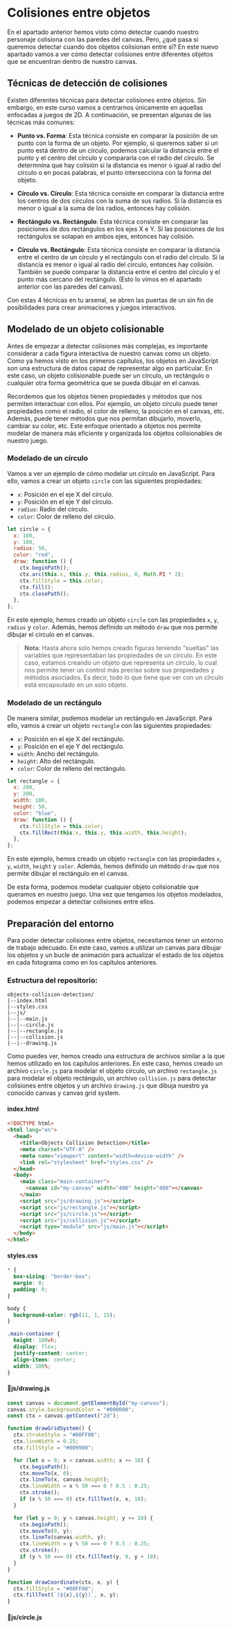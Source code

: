 # Colisiones entre objetos

En el apartado anterior hemos visto cómo detectar cuando nuestro personaje colisiona con las paredes del canvas. Pero, ¿qué pasa si queremos detectar cuando dos objetos colisionan entre sí? En este nuevo apartado vamos a ver cómo detectar colisiones entre diferentes objetos que se encuentran dentro de nuestro canvas.

## Técnicas de detección de colisiones

Existen diferentes técnicas para detectar colisiones entre objetos. Sin embargo, en este curso vamos a centrarnos únicamente en aquellas enfocadas a juegos de 2D. A continuación, se presentan algunas de las técnicas más comunes:

- **Punto vs. Forma**: Esta técnica consiste en comparar la posición de un punto con la forma de un objeto. Por ejemplo, si queremos saber si un punto está dentro de un círculo, podemos calcular la distancia entre el punto y el centro del círculo y compararla con el radio del círculo. Se determnina que hay colisión si la distancia es menor o igual al radio del círculo o en pocas palabras, el punto intersecciona con la forma del objeto.

- **Círculo vs. Círculo**: Esta técnica consiste en comparar la distancia entre los centros de dos círculos con la suma de sus radios. Si la distancia es menor o igual a la suma de los radios, entonces hay colisión.

- **Rectángulo vs. Rectángulo**: Esta técnica consiste en comparar las posiciones de dos rectángulos en los ejes X e Y. Si las posiciones de los rectángulos se solapan en ambos ejes, entonces hay colisión.

- **Círculo vs. Rectángulo**: Esta técnica consiste en comparar la distancia entre el centro de un círculo y el rectángulo con el radio del círculo. Si la distancia es menor o igual al radio del círculo, entonces hay colisión. También se puede comparar la distancia entre el centro del círculo y el punto más cercano del rectángulo. (Esto lo vimos en el apartado anterior con las paredes del canvas).

Con estas 4 técnicas en tu arsenal, se abren las puertas de un sin fin de posibilidades para crear animaciones y juegos interactivos.

## Modelado de un objeto colisionable

Antes de empezar a detectar colisiones más complejas, es importante considerar a cada figura interactiva de nuestro canvas como un objeto. Como ya hemos visto en los primeros capítulos, los objetos en JavaScript son una estructura de datos capaz de representar algo en particular. En este caso, un objeto colisionable puede ser un círculo, un rectángulo o cualquier otra forma geométrica que se pueda dibujar en el canvas.

Recordemos que los objetos tienen propiedades y métodos que nos permiten interactuar con ellos. Por ejemplo, un objeto círculo puede tener propiedades como el radio, el color de relleno, la posición en el canvas, etc. Además, puede tener métodos que nos permitan dibujarlo, moverlo, cambiar su color, etc. Este enfoque orientado a objetos nos permite modelar de manera más eficiente y organizada los objetos colisionables de nuestro juego.

### Modelado de un círculo

Vamos a ver un ejemplo de cómo modelar un círculo en JavaScript. Para ello, vamos a crear un objeto `circle` con las siguientes propiedades:

- `x`: Posición en el eje X del círculo.
- `y`: Posición en el eje Y del círculo.
- `radius`: Radio del círculo.
- `color`: Color de relleno del círculo.

```javascript
let circle = {
  x: 100,
  y: 100,
  radius: 50,
  color: "red",
  draw: function () {
    ctx.beginPath();
    ctx.arc(this.x, this.y, this.radius, 0, Math.PI * 2);
    ctx.fillStyle = this.color;
    ctx.fill();
    ctx.closePath();
  },
};
```

En este ejemplo, hemos creado un objeto `circle` con las propiedades `x`, `y`, `radius` y `color`. Además, hemos definido un método `draw` que nos permite dibujar el círculo en el canvas.

> **Nota**: Hasta ahora solo hemos creado figuras teniendo "sueltas" las variables que representaban las propiedades de un círculo. En este caso, estamos creando un objeto que representa un círculo, lo cual nos permite tener un control más preciso sobre sus propiedades y métodos asociados. Es decir, todo lo que tiene que ver con un círculo está encapsulado en un solo objeto.

### Modelado de un rectángulo

De manera similar, podemos modelar un rectángulo en JavaScript. Para ello, vamos a crear un objeto `rectangle` con las siguientes propiedades:

- `x`: Posición en el eje X del rectángulo.
- `y`: Posición en el eje Y del rectángulo.
- `width`: Ancho del rectángulo.
- `height`: Alto del rectángulo.
- `color`: Color de relleno del rectángulo.

```javascript
let rectangle = {
  x: 200,
  y: 200,
  width: 100,
  height: 50,
  color: "blue",
  draw: function () {
    ctx.fillStyle = this.color;
    ctx.fillRect(this.x, this.y, this.width, this.height);
  },
};
```

En este ejemplo, hemos creado un objeto `rectangle` con las propiedades `x`, `y`, `width`, `height` y `color`. Además, hemos definido un método `draw` que nos permite dibujar el rectángulo en el canvas.

De esta forma, podemos modelar cualquier objeto colisionable que queramos en nuestro juego. Una vez que tengamos los objetos modelados, podemos empezar a detectar colisiones entre ellos.

## Preparación del entorno

Para poder detectar colisiones entre objetos, necesitamos tener un entorno de trabajo adecuado. En este caso, vamos a utilizar un canvas para dibujar los objetos y un bucle de animación para actualizar el estado de los objetos en cada fotograma como en los capítulos anteriores.

### Estructura del repositorio:

```
objects-collision-detection/
|--index.html
|--styles.css
|--js/
|--|--main.js
|--|--circle.js
|--|--rectangle.js
|--|--collision.js
|--|--drawing.js
```

Como puedes ver, hemos creado una estructura de archivos similar a la que hemos utilizado en los capítulos anteriores. En este caso, hemos creado un archivo `circle.js` para modelar el objeto círculo, un archivo `rectangle.js` para modelar el objeto rectángulo, un archivo `collision.js` para detectar colisiones entre objetos y un archivo `drawing.js` que dibuja nuestro ya conocido canvas y canvas grid system.

#### index.html

```html
<!DOCTYPE html>
<html lang="en">
  <head>
    <title>Objects Collision Detection</title>
    <meta charset="UTF-8" />
    <meta name="viewport" content="width=device-width" />
    <link rel="stylesheet" href="styles.css" />
  </head>
  <body>
    <main class="main-container">
      <canvas id="my-canvas" width="400" height="400"></canvas>
    </main>
    <script src="js/drawing.js"></script>
    <script src="js/rectangle.js"></script>
    <script src="js/circle.js"></script>
    <script src="js/collision.js"></script>
    <script type="module" src="js/main.js"></script>
  </body>
</html>
```

#### styles.css

```css
* {
  box-sizing: "border-box";
  margin: 0;
  padding: 0;
}

body {
  background-color: rgb(11, 1, 15);
}

.main-container {
  height: 100vh;
  display: flex;
  justify-content: center;
  align-items: center;
  width: 100%;
}
```

#### 📁js/drawing.js

```javascript
const canvas = document.getElementById("my-canvas");
canvas.style.backgroundColor = "#000000";
const ctx = canvas.getContext("2d");

function drawGridSystem() {
  ctx.strokeStyle = "#00FF00";
  ctx.lineWidth = 0.25;
  ctx.fillStyle = "#009900";

  for (let x = 0; x < canvas.width; x += 10) {
    ctx.beginPath();
    ctx.moveTo(x, 0);
    ctx.lineTo(x, canvas.height);
    ctx.lineWidth = x % 50 === 0 ? 0.5 : 0.25;
    ctx.stroke();
    if (x % 50 === 0) ctx.fillText(x, x, 10);
  }

  for (let y = 0; y < canvas.height; y += 10) {
    ctx.beginPath();
    ctx.moveTo(0, y);
    ctx.lineTo(canvas.width, y);
    ctx.lineWidth = y % 50 === 0 ? 0.5 : 0.25;
    ctx.stroke();
    if (y % 50 === 0) ctx.fillText(y, 0, y + 10);
  }
}

function drawCoordinate(ctx, x, y) {
  ctx.fillStyle = "#00FF00";
  ctx.fillText(`(${x},${y})`, x, y);
}
```

#### 📁js/circle.js

```javascript

```
